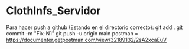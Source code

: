 # ClothInfs_Servidor
Para hacer push a github (Estando en el directorio correcto):
git add .
git commit -m "Fix-N1"
git push -u origin main
postman = https://documenter.getpostman.com/view/32189132/2sA2xcaEuV
